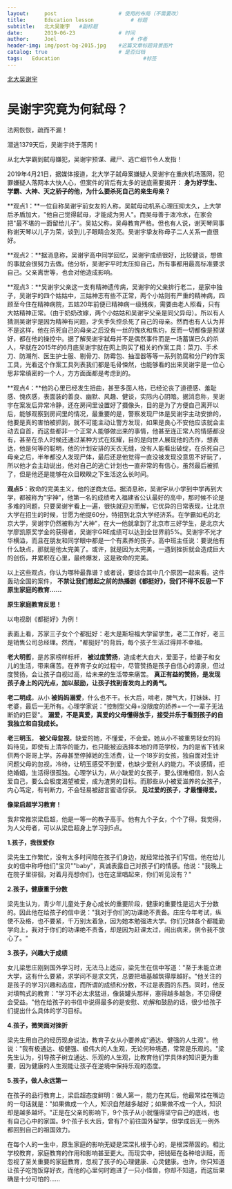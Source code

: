 ```yaml
---
layout:     post   				    # 使用的布局（不需要改）
title:      Education lesson			# 标题
subtitle:   北大吴谢宇   #副标题
date:       2019-06-23 				# 时间
author:     Joel 						# 作者
header-img: img/post-bg-2015.jpg 	#这篇文章标题背景图片
catalog: true 						# 是否归档
tags:	Education							#标签
---
```

<a href="https://xw.qq.com/cmsid/20190430A06JNN/20190430A06JNN00">北大吴谢宇 </a>
# 吴谢宇究竟为何弑母？

法网恢恢，疏而不漏！

潜逃1379天后，吴谢宇终于落网！

从北大学霸到弑母嫌犯，吴谢宇预谋、藏尸、逃亡细节令人发指！

2019年4月21日，据媒体报道，北大学子弑母案嫌疑人吴谢宇在重庆机场落网，犯罪嫌疑人落网本大快人心，但案件的背后有太多的谜底需要揭开： **身为好学生、学霸、大神、天之骄子的他，为什么要杀死自己的亲生母亲？**

**观点1：**一位自称吴谢宇前女友的人称，吴弑母动机系心理压抑太久，上大学后矛盾加大，"他自己觉得弑母，才能成为男人"。而吴母善于泼冷水，在家会把"最不堪的一面留给儿子"。吴姑父称，吴母教育严格。但也有人说，谢天琴同事称谢天琴以儿子为荣，谈到儿子眼睛会发亮。吴谢宇挚友称母子二人关系一直很好。

**观点2：**据消息称，吴谢宇高中同学回忆，吴谢宇成绩很好，比较健谈，想做的事就会很努力去做。他分析，吴谢宇平时太压抑自己，所有事都用最高标准要求自己。父亲离世等，也会对他造成影响。

**观点3：**吴谢宇父亲这一支有精神遗传病，吴谢宇的父亲排行老二，是家中独子，吴谢宇的四个姑姑中，三姑神志有些不正常，两个小姑则有严重的精神病，四顾至今住在精神病院，五姑20年前便已精神病一级残疾，需要由老人照看，只有大姑精神正常。（由于奶奶改嫁，两个小姑姑和吴谢宇父亲是同父异母）。所以有人猜测吴谢宇是因为精神有问题，才失手失控杀死了自己的母亲。然而也有人认为并不是这样，他在杀死自己的母亲之后没有一丝的愧疚和焦灼，反而一切都像是预谋好，都在他的操控中。据了解吴谢宇弑母并不是偶然事件而是一场蓄谋已久的杀人，早就在2015年的6月底吴谢宇就在网上购买了相关的作案工具：菜刀、手术刀、防潮剂、医生护士服、剔骨刀、防霉包、抽湿器等等一系列防腐和分尸的作案工具，光看这个作案工具列表我们都是毛骨悚然，也能够看的出来吴谢宇是一位心思非常缜密的一个人，方方面面都是考虑到的。

**观点4：**他的心里已经发生扭曲，甚至多面人格，已经沦丧了道德感、羞耻感、愧疚感，表面装的善良、幽默、风趣、健谈，实际内心阴暗。据消息称，吴谢宇在案发后异常冷静，还在房间里设置好了摄像头，目的是为了方便自己离开以后，能够观察到房间里的情况，最重要的是，警察发现尸体是吴谢宇主动安排的，他要是真的害怕被抓到，就不可能主动让警方发现，如果是良心不安他应该就会主动去自首，而这些都非一个正常人能够做出来的事情，他甚至连正常人的情感都没有，甚至在杀人时候还通过某种方式在炫耀，目的是向世人展现他的杰作，想表达，他是何等的聪明，他的计划安排的天衣无缝，没有人能看出破绽，在杀死自己母亲之后，半年都没人发现尸体，最后还是他觉得一直没被发现没意思不好玩了， 所以他才会主动说出，他对自己的逃亡计划也一直非常的有信心，虽然最后被抓了，但是他还是能够在众目睽睽之下生活这么长时间。

**观点5**：致命的完美主义，他的逆商太低。据消息称，吴谢宇从小学到中学再到大学，都被称为"宇神"，他第一名的成绩考入福建省公认最好的高中，那时候不论是多难的问题，只要吴谢宇看上一遍，很快就迎刃而解，它优异的日常表现，让北京大学在招生的时候，甘愿为他提60分，特招到北京大学经济系。在学霸如毛的北京大学，吴谢宇仍然被称为"大神"，在大一他就拿到了北京市三好学生，是北京大学廖凯原奖学金的获得者，吴谢宇GRE成绩可以达到全世界前5%。吴谢宇不光才华横溢，而且在朋友和同学眼中都是一个有素养的孩子。高中班主任说：要说他有什么缺点，那就是他太完美了。或许，就是因为太完美，一遇到挫折就会造成巨大的创伤，并累积在心里，最终爆发，这是致命的完美。

以上这些观点，你认为哪种最靠谱？或者说，要综合其中几个原因一起来看。这件轰动全国的案件， **不禁让我们想起之前的热播剧《都挺好》，我们不得不反思一下原生家庭的教育......**

**原生家庭教育反思！**

以电视剧《都挺好》为例！

表面上看，苏家三子女个个都挺好：老大是斯坦福大学留学生，老二工作好，老三是销售公司总经理。然而，"都挺好"的背后，每个孩子生活过得并不幸福。

**老大明哲**，是苏家榜样标杆， **被过度赞扬**，造成老大自大，爱面子，给妻子和女儿的生活，带来痛苦。在养育子女的过程中，尽管赞扬是孩子自信心的源泉，但过度赞扬，会让孩子自视过高，给未来的生活带来痛苦。 **真正有益的赞扬，是发现孩子身上的闪光点，加以鼓励，让孩子找到奋发向上的勇气。**

**老二明成**，从小 **被妈妈溺爱**，什么也不干。长大后，啃老，脾气大，打妹妹、打老婆，最后一无所有。心理学家说："控制型父母+没限度的娇养=一个一辈子无法断奶的巨婴"。 **溺爱，不是真爱，真爱的父母懂得放手，接受并乐于看到孩子的自我独立和自我成长。**

**老三明玉**， **被父母忽视**，缺爱的她，不懂爱，不会爱。她从小不被重男轻女的妈妈待见，即使有上清华的能力，也只能被迫选择本地的师范学校，为的是省下钱来供两个哥哥上学。苏母甚至停掉她的生活费，让一个18岁的女孩，独自面对生计问题父母的忽视，冷待，让明玉感受不到爱，也缺少爱别人的能力。不谈感情，拒绝婚姻，生活得很孤独。心理学认为，从小缺爱的女孩子，要么很难相信，别人会爱自己，要么会极度渴望被爱，成为渣男的目标。而那些从小被爱滋养的女孩子，内心笃定，有判断力，不会轻易被甜言蜜语俘获。 **见过爱的孩子，才最懂得爱。**

**像梁启超学习教育！**

我非常推崇梁启超，他是一等一的教子高手。他有九个子女，个个了得。我觉得，为人父母者，可以从梁启超身上学习到5点。

**1.孩子，我很爱你**

梁先生工作繁忙，没有太多时间陪在孩子们身边，就经常给孩子们写信。他在给儿女的信中称呼他们"宝贝""baby"，真诚表露自己对孩子们的情感。他说："我晚上在院子里徘徊，对着月亮想你们，也在这里唱起来，你们听见没有？"

**2.孩子，健康重于分数**

梁先生认为，青少年儿童处于身心成长的重要阶段，健康的重要性是远大于分数的。因此他在给孩子的信中说："我对于你们的功课绝不责备。庄庄今年考试，纵使不及格，也不要紧，千万别太着急，因为她本勉强进大学。你们兄妹各个都能勤学向上，我对于你们的功课绝不责备，却是因为赶课太过，闹出病来，倒令我不放心了。"

**3.孩子，兴趣大于成绩**

女儿梁思庄刚到国外学习时，无法马上适应，梁先生在信中写道："至于未能立进大学，这有什么要紧，求学问不是求文凭，总要把墙基越筑得厚越好。"他关注的是孩子的学习兴趣和态度，而所谓的成绩和分数，不过是表面的东西。同时，他反对填鸭式的教育："学习不必太求猛进，像装罐头那样，塞得越多越急，不见得便会受益。"他在给孩子的书信中说得最多的是安慰、劝解和鼓励的话，很少给孩子们提出什么具体的学习目标。

**4.孩子，微笑面对挫折**

梁先生用自己的经历现身说法，教育子女从小要养成"通达、健强的人生观"。他说："我有极通达、极健强、极伟大的人生观，无论何种境遇，常常是乐观的。"梁先生认为，引导孩子树立通达、乐观的人生观，比教育他们学具体的知识更为重要，因为健康的人生观能让孩子在逆境中保持乐观的态度。

**5.孩子，做人永远第一**

在孩子的品行教育上，梁启超态度鲜明：做人第一，能力在其后。他最常挂在嘴边的一句话就是："如果做成一个人，知识自然越多越好；如果做不成一个人，知识却是越多越坏。"正是在父亲的影响下，9个孩子从小就懂得坚守自己的底线，也有自己心中的家国。9个孩子长大后，曾有7个前往国外留学，但学成后无一例外都回到自己的祖国效力。

在每个人的一生中，原生家庭的影响无疑是深深扎根于心的，是根深蒂固的。相比学校教育，家庭教育的作用和影响甚至更大。而现实中，把钱砸在各种培训班，而忽视了至关重要的家庭教育，忽视了孩子的心理健康、心灵健康。也许，你只知道让孩子吃饱饭穿好衣，而他的心里何时跑进了一只小怪兽，你却不知道，而这后果确是十分可怕的......
